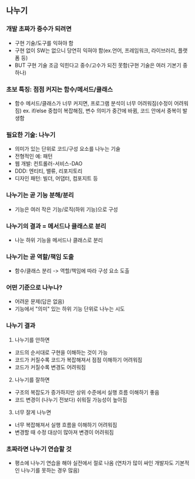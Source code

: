 ## 나누기
### 개발 초짜가 중수가 되려면
- 구현 기술/도구를 익혀야 함
- 구현 없이 SW는 없으니 당연히 익혀야 함(ex.언어, 프레임워크, 라이브러리, 플랫폼 등)
- BUT 구현 기술 조금 익힌다고 중수/고수가 되진 못함(구현 기술은 여러 기본기 중 하나)

### 초보 특징: 점점 커지는 함수/메서드/클래스
- 함수 메서드/클래스가 너무 커지면, 프로그램 분석이 너무 어려워짐(수정이 어려워짐)
ex. if/else 중첩이 복잡해짐, 변수 의미가 중간에 바뀜, 코드 안에서 중복이 발생함

### 필요한 기술: 나누기
- 의미가 있는 단위로 코드/구성 요소를 나누는 기술
- 전형적인 예: 패턴
- 웹 개발: 컨트롤러-서비스-DAO
- DDD: 엔티티, 밸류, 리포지토리
- 디자인 패턴: 빌더, 어댑터, 컴포지트 등

### 나누기는 곧 기능 분해/분리
- 기능은 여러 작은 기능/로직(하위 기능)으로 구성

### 나누기의 결과 = 메서드나 클래스로 분리
- 나눈 하위 기능을 메서드나 클래스로 분리

### 나누기는 곧 역할/책임 도출
- 함수/클래스 분리 -> 역할/책임에 따라 구성 요소 도출

### 어떤 기준으로 나누나?
- 어려운 문제(답은 없음)
- 기능에서 "의미" 있는 하위 기능 단위로 나누는 시도

### 나누기 결과
1. 나누기를 안하면
- 코드의 순서대로 구현을 이해하는 것이 가능
- 코드가 커질수록 코드가 복잡해져서 점점 이해하기 어려워짐
- 코드가 커질수록 변경도 어려워짐
2. 나누기를 잘하면
- 구조의 복잡도가 증가하지만 상위 수준에서 실행 흐름 이해하기 좋음
- 코드 변경이 (나누기 전보다) 쉬워질 가능성이 높아짐
3. 너무 잘게 나누면
- 너무 복잡해져서 실행 흐름을 이해하기 어려워짐
- 변경할 때 수정 대상이 많아져 변경이 어려워짐

### 초짜라면 나누기 연습할 것
- 평소에 나누기 연습을 해야 실전에서 절로 나옴
(연차가 많이 싸인 개발자도 기본적인 나누기를 못하는 경우 많음)

